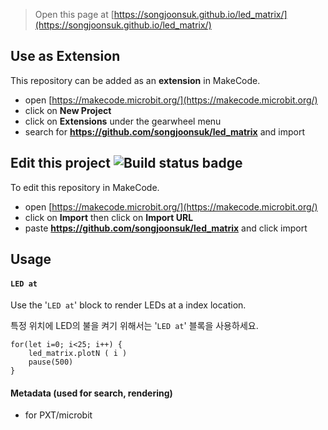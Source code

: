 
> Open this page at [https://songjoonsuk.github.io/led_matrix/](https://songjoonsuk.github.io/led_matrix/)


## Use as Extension

This repository can be added as an **extension** in MakeCode.

* open [https://makecode.microbit.org/](https://makecode.microbit.org/)
* click on **New Project**
* click on **Extensions** under the gearwheel menu
* search for **https://github.com/songjoonsuk/led_matrix** and import

## Edit this project ![Build status badge](https://github.com/songjoonsuk/led_matrix/workflows/MakeCode/badge.svg)

To edit this repository in MakeCode.

* open [https://makecode.microbit.org/](https://makecode.microbit.org/)
* click on **Import** then click on **Import URL**
* paste **https://github.com/songjoonsuk/led_matrix** and click import

## Usage

#### ``LED at``

Use the '``LED at``' block to render LEDs at a index location.

특정 위치에 LED의 불을 켜기 위해서는 '``LED at``' 블록을 사용하세요. 

```blocks
for(let i=0; i<25; i++) {
    led_matrix.plotN ( i )
    pause(500)
}
```

#### Metadata (used for search, rendering)

* for PXT/microbit
<script src="https://makecode.com/gh-pages-embed.js"></script><script>makeCodeRender("{{ site.makecode.home_url }}", "{{ site.github.owner_name }}/{{ site.github.repository_name }}");</script>
